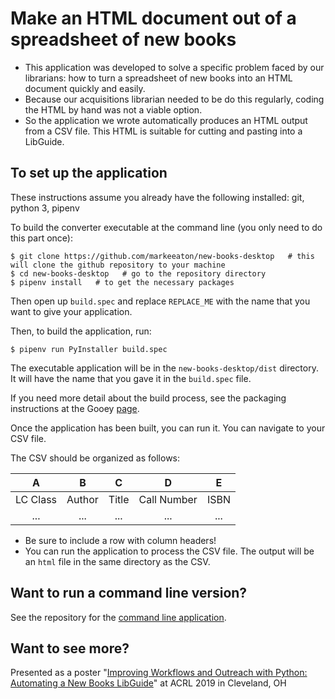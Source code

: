 # Make an HTML document out of a spreadsheet of new books

- This application was developed to solve a specific problem faced by our librarians: how to turn a spreadsheet of new books into an HTML document quickly and easily.
- Because our acquisitions librarian needed to be do this regularly, coding the HTML by hand was not a viable option.
- So the application we wrote automatically produces an HTML output from a CSV file. This HTML is suitable for cutting and pasting into a LibGuide.

## To set up the application

These instructions assume you already have the following installed: git, python 3, pipenv

To build the converter executable at the command line (you only need to do this part once):

    $ git clone https://github.com/markeeaton/new-books-desktop   # this will clone the github repository to your machine
    $ cd new-books-desktop   # go to the repository directory
    $ pipenv install   # to get the necessary packages
    
Then open up `build.spec` and replace `REPLACE_ME` with the name that you want to give your application.

Then, to build the application, run:

    $ pipenv run PyInstaller build.spec

The executable application will be in the `new-books-desktop/dist` directory. It will have the name that you gave it in the `build.spec` file.

If you need more detail about the build process, see the packaging instructions at the Gooey [page](https://github.com/chriskiehl/Gooey#packaging).


Once the application has been built, you can run it. You can navigate to your CSV file.

The CSV should be organized as follows:

|    A     |    B   |    C  |    D        |   E   |
|:--------:|:------:|:-----:|:-----------:|:-----:|
| LC Class | Author | Title | Call Number |  ISBN |
|   ...    |   ...  |  ...  |     ...     |  ...  |

- Be sure to include a row with column headers!
- You can run the application to process the CSV file. The output will be an `html` file in the same directory as the CSV.

## Want to run a command line version?

See the repository for the [command line application](https://github.com/markeeaton/new-books.git).

## Want to see more?

Presented as a poster "[Improving Workflows and Outreach with Python: Automating a New Books LibGuide](https://acrl2019-acrl.ipostersessions.com/default.aspx?s=37-56-DD-3C-35-98-74-74-B1-1A-26-90-E1-A6-31-35)" at ACRL 2019 in Cleveland, OH
